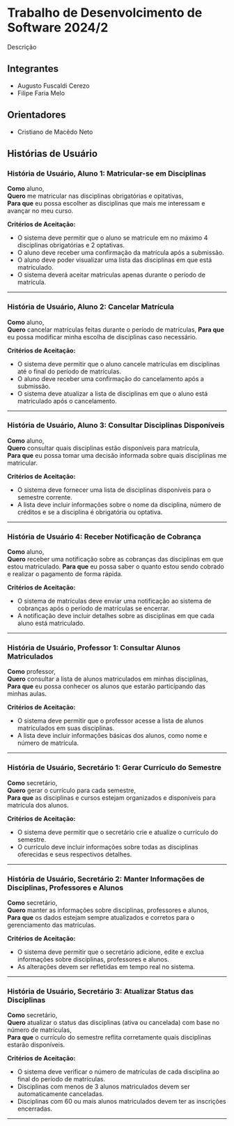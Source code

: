 # Trabalho de Desenvolcimento de Software 2024/2
Descrição

## Integrantes
* Augusto Fuscaldi Cerezo
* Filipe Faria Melo

## Orientadores
* Cristiano de Macêdo Neto

## Histórias de Usuário

### História de Usuário, Aluno 1: Matricular-se em Disciplinas
**Como** aluno,  
**Quero** me matricular nas disciplinas obrigatórias e opitativas,  
**Para que** eu possa escolher as disciplinas que mais me interessam e avançar no meu curso.

**Critérios de Aceitação:**
- O sistema deve permitir que o aluno se matricule em no máximo 4 disciplinas obrigatórias e 2 optativas.
- O aluno deve receber uma confirmação da matrícula após a submissão.
- O aluno deve poder visualizar uma lista das disciplinas em que está matriculado.
- O sistema deverá aceitar matriculas apenas durante o período de matrícula.

---

### História de Usuário, Aluno 2: Cancelar Matrícula
**Como** aluno,  
**Quero** cancelar matrículas feitas durante o período de matrículas,
**Para que** eu possa modificar minha escolha de disciplinas caso necessário.

**Critérios de Aceitação:**
- O sistema deve permitir que o aluno cancele matrículas em disciplinas até o final do período de matrículas.
- O aluno deve receber uma confirmação do cancelamento após a submissão.
- O sistema deve atualizar a lista de disciplinas em que o aluno está matriculado após o cancelamento.

---

### História de Usuário, Aluno 3: Consultar Disciplinas Disponíveis
**Como** aluno,  
**Quero** consultar quais disciplinas estão disponíveis para matrícula,  
**Para que** eu possa tomar uma decisão informada sobre quais disciplinas me matricular.

**Critérios de Aceitação:**
- O sistema deve fornecer uma lista de disciplinas disponíveis para o semestre corrente.
- A lista deve incluir informações sobre o nome da disciplina, número de créditos e se a disciplina é obrigatória ou optativa.

---

### História de Usuário 4: Receber Notificação de Cobrança
**Como** aluno,  
**Quero** receber uma notificação sobre as cobranças das disciplinas em que estou matriculado.
**Para que** eu possa saber o quanto estou sendo cobrado e realizar o pagamento de forma rápida.

**Critérios de Aceitação:**
- O sistema de matrículas deve enviar uma notificação ao sistema de cobranças após o período de matrículas se encerrar.
- A notificação deve incluir detalhes sobre as disciplinas em que cada aluno está matriculado.

---

### História de Usuário, Professor 1: Consultar Alunos Matriculados
**Como** professor,  
**Quero** consultar a lista de alunos matriculados em minhas disciplinas,  
**Para que** eu possa conhecer os alunos que estarão participando das minhas aulas.

**Critérios de Aceitação:**
- O sistema deve permitir que o professor acesse a lista de alunos matriculados em suas disciplinas.
- A lista deve incluir informações básicas dos alunos, como nome e número de matrícula.

---

### História de Usuário, Secretário 1: Gerar Currículo do Semestre
**Como** secretário,  
**Quero** gerar o currículo para cada semestre,  
**Para que** as disciplinas e cursos estejam organizados e disponíveis para matrícula dos alunos.

**Critérios de Aceitação:**
- O sistema deve permitir que o secretário crie e atualize o currículo do semestre.
- O currículo deve incluir informações sobre todas as disciplinas oferecidas e seus respectivos detalhes.

---

### História de Usuário, Secretário 2: Manter Informações de Disciplinas, Professores e Alunos
**Como** secretário,  
**Quero** manter as informações sobre disciplinas, professores e alunos,  
**Para que** os dados estejam sempre atualizados e corretos para o gerenciamento das matrículas.

**Critérios de Aceitação:**
- O sistema deve permitir que o secretário adicione, edite e exclua informações sobre disciplinas, professores e alunos.
- As alterações devem ser refletidas em tempo real no sistema.

---

### História de Usuário, Secretário 3: Atualizar Status das Disciplinas
**Como** secretário,  
**Quero** atualizar o status das disciplinas (ativa ou cancelada) com base no número de matrículas,  
**Para que** o currículo do semestre reflita corretamente quais disciplinas estarão disponíveis.

**Critérios de Aceitação:**
- O sistema deve verificar o número de matrículas de cada disciplina ao final do período de matrículas.
- Disciplinas com menos de 3 alunos matriculados devem ser automaticamente canceladas.
- Disciplinas com 60 ou mais alunos matriculados devem ter as inscrições encerradas.

---
